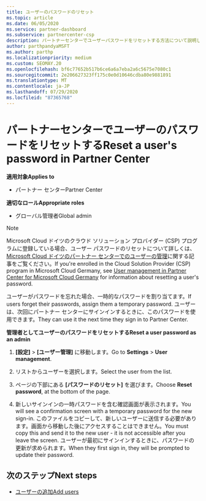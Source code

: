 ```yaml
---
title: ユーザーのパスワードのリセット
ms.topic: article
ms.date: 06/05/2020
ms.service: partner-dashboard
ms.subservice: partnercenter-csp
description: パートナーセンターでユーザーパスワードをリセットする方法について説明します。 ユーザーは、次回パートナーセンターにサインインするときに一時パスワードを受け取ります。
author: parthpandyaMSFT
ms.author: parthp
ms.localizationpriority: medium
ms.custom: SEOMAY.20
ms.openlocfilehash: bf6c77652b517b6ce6a6a7eba2a6c5675e7080c1
ms.sourcegitcommit: 2e206627323ff175c0e0d10646cdba80e9881891
ms.translationtype: MT
ms.contentlocale: ja-JP
ms.lasthandoff: 07/29/2020
ms.locfileid: "87365768"
---
```

# <a name="reset-a-users-password-in-partner-center"></a><span data-ttu-id="a35df-104">パートナーセンターでユーザーのパスワードをリセットする</span><span class="sxs-lookup"><span data-stu-id="a35df-104">Reset a user's password in Partner Center</span></span>

<span data-ttu-id="a35df-105">**適用対象**</span><span class="sxs-lookup"><span data-stu-id="a35df-105">**Applies to**</span></span>

- <span data-ttu-id="a35df-106">パートナー センター</span><span class="sxs-lookup"><span data-stu-id="a35df-106">Partner Center</span></span>
 
<span data-ttu-id="a35df-107">**適切なロール**</span><span class="sxs-lookup"><span data-stu-id="a35df-107">**Appropriate roles**</span></span>

- <span data-ttu-id="a35df-108">グローバル管理者</span><span class="sxs-lookup"><span data-stu-id="a35df-108">Global admin</span></span>

> [!NOTE]  
> <span data-ttu-id="a35df-109">Microsoft Cloud ドイツのクラウド ソリューション プロバイダー (CSP) プログラムに登録している場合、ユーザー パスワードのリセットについて詳しくは、[Microsoft Cloud ドイツのパートナー センターでのユーザーの管理](user-management-in-partner-center-for-microsoft-cloud-germany.md)に関する記事をご覧ください。</span><span class="sxs-lookup"><span data-stu-id="a35df-109">If you're enrolled in the Cloud Solution Provider (CSP) program in Microsoft Cloud Germany, see [User management in Partner Center for Microsoft Cloud Germany](user-management-in-partner-center-for-microsoft-cloud-germany.md) for information about resetting a user's password.</span></span>

<span data-ttu-id="a35df-110">ユーザーがパスワードを忘れた場合、一時的なパスワードを割り当てます。</span><span class="sxs-lookup"><span data-stu-id="a35df-110">If users forget their passwords, assign them a temporary password.</span></span> <span data-ttu-id="a35df-111">ユーザーは、次回にパートナー センターにサインインするときに、このパスワードを使用できます。</span><span class="sxs-lookup"><span data-stu-id="a35df-111">They can use it the next time they sign in to Partner Center.</span></span>

<span data-ttu-id="a35df-112">**管理者としてユーザーのパスワードをリセットする**</span><span class="sxs-lookup"><span data-stu-id="a35df-112">**Reset a user password as an admin**</span></span>

1. <span data-ttu-id="a35df-113">**[設定]** &gt; **[ユーザー管理]** に移動します。</span><span class="sxs-lookup"><span data-stu-id="a35df-113">Go to **Settings** &gt; **User management**.</span></span>

2. <span data-ttu-id="a35df-114">リストからユーザーを選択します。</span><span class="sxs-lookup"><span data-stu-id="a35df-114">Select the user from the list.</span></span>

3. <span data-ttu-id="a35df-115">ページの下部にある **[パスワードのリセット]** を選びます。</span><span class="sxs-lookup"><span data-stu-id="a35df-115">Choose **Reset password**, at the bottom of the page.</span></span>

4. <span data-ttu-id="a35df-116">新しいサインインの一時パスワードを含む確認画面が表示されます。</span><span class="sxs-lookup"><span data-stu-id="a35df-116">You will see a confirmation screen with a temporary password for the new sign-in.</span></span> <span data-ttu-id="a35df-117">このファイルをコピーして、新しいユーザーに送信する必要があります。画面から移動した後にアクセスすることはできません。</span><span class="sxs-lookup"><span data-stu-id="a35df-117">You must copy this and send it to the new user - it is not accessible after you leave the screen.</span></span> <span data-ttu-id="a35df-118">ユーザーが最初にサインインするときに、パスワードの更新が求められます。</span><span class="sxs-lookup"><span data-stu-id="a35df-118">When they first sign in, they will be prompted to update their password.</span></span>

## <a name="next-steps"></a><span data-ttu-id="a35df-119">次のステップ</span><span class="sxs-lookup"><span data-stu-id="a35df-119">Next steps</span></span>

- [<span data-ttu-id="a35df-120">ユーザーの追加</span><span class="sxs-lookup"><span data-stu-id="a35df-120">Add users</span></span>](create-user-accounts-and-set-permissions.md)